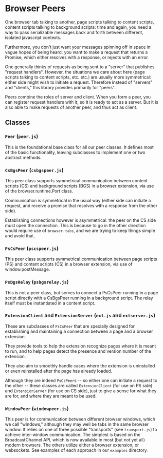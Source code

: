 # Browser Peers

One browser tab talking to another, page scripts talking to content scripts, content scripts talking to
background scripts: time and again, you need a way to pass serializable messages back and forth between
different, isolated javascript contexts.

Furthermore, you don't just want your messages spinning off in space in vague hopes of being heard; you
want to make a request that returns a Promise, which either resolves with a response, or rejects with an error.

One generally thinks of requests as being sent to a "server" that publishes "request handlers". However, the situations
we care about here (page scripts talking to content scripts, etc. etc.) are usually more symmetrical: either side might
wish to initiate a request. Therefore instead of "servers" and "clients," this library provides primarily for "peers".

Peers combine the roles of server and client. When you form a peer, you can register request handlers with it,
so it is ready to act as a server. But it is also able to make requests of another peer, and thus act as client.

## Classes

### `Peer` (`peer.js`)

This is the foundational base class for all our peer classes. It defines most of the basic
functionality, leaving subclasses to implement one or two abstract methods.

### `CsBgsPeer` (`csbgspeer.js`)

This peer class supports symmetrical communication between content
scripts (CS) and background scripts (BGS) in a browser extension, via use
of the browser.runtime.Port class.

Communication is symmetrical in the usual way (either side can initiate a
request, and receive a promise that resolves with a response from the other side).

Establishing connections however is asymmetrical: the peer on the CS side must
open the connection. This is because to go in the other direction would require
use of `browser.tabs`, and we are trying to keep things simple and avoid that.

### `PsCsPeer` (`pscspeer.js`)

This peer class supports symmetrical communication between page
scripts (PS) and content scripts (CS) in a browser extension, via use
of window.postMessage.

### `PsBgsRelay` (`psbgsrelay.js`)

This is not a peer class, but serves to connect a PsCsPeer running in a
page script directly with a CsBgsPeer running in a background script. The
relay itself must be instantiated in a content script.

### `ExtensionClient` and `ExtensionServer` (`ext.js` and `extserver.js`)

These are subclasses of `PsCsPeer` that are specially designed for establishing
and maintaining a connection between a page and a browser extension.

They provide tools to help the extension recognize pages where it is meant to run,
and to help pages detect the presence and version number of the extension.

They also aim to smoothly handle cases where the extension is uninstalled or even
reinstalled after the page has already loaded.

Although they are indeed `PsCsPeer`s -- so either one can initiate a request to the
other -- these classes are called `ExtensionClient` (for use on PS side) and
`ExtensionServer` (for use on CS side), just to give a sense for what they are for,
and where they are meant to be used.

### `WindowPeer` (`windowpeer.js`)

This peer is for communication between different browser windows, which we call "windows,"
although they may well be tabs in the same browser window. It relies on one of three
possible "transports" (see `transport.js`) to achieve inter-window communication. The
simplest is based on the BroadcastChannel API, which is now available in most (but not
yet all) modern browsers. The others utilize either a browser extension, or websockets.
See examples of each approach in our `examples` directory.
